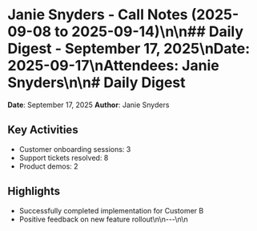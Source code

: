 # Janie Snyders - Call Notes (2025-09-08 to 2025-09-14)\n\n## Daily Digest - September 17, 2025\n**Date:** 2025-09-17\n**Attendees:** Janie Snyders\n\n# Daily Digest

**Date**: September 17, 2025
**Author**: Janie Snyders

## Key Activities
- Customer onboarding sessions: 3
- Support tickets resolved: 8
- Product demos: 2

## Highlights
- Successfully completed implementation for Customer B
- Positive feedback on new feature rollout\n\n---\n\n